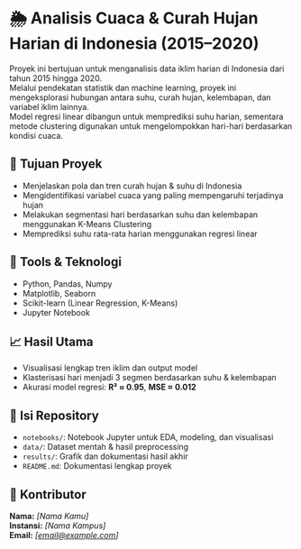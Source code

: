 # 🌦️ Analisis Cuaca & Curah Hujan Harian di Indonesia (2015–2020)

Proyek ini bertujuan untuk menganalisis data iklim harian di Indonesia dari tahun 2015 hingga 2020.  
Melalui pendekatan statistik dan machine learning, proyek ini mengeksplorasi hubungan antara suhu, curah hujan, kelembapan, dan variabel iklim lainnya.  
Model regresi linear dibangun untuk memprediksi suhu harian, sementara metode clustering digunakan untuk mengelompokkan hari-hari berdasarkan kondisi cuaca.

## 🎯 Tujuan Proyek
- Menjelaskan pola dan tren curah hujan & suhu di Indonesia
- Mengidentifikasi variabel cuaca yang paling mempengaruhi terjadinya hujan
- Melakukan segmentasi hari berdasarkan suhu dan kelembapan menggunakan K-Means Clustering
- Memprediksi suhu rata-rata harian menggunakan regresi linear

## 🧰 Tools & Teknologi
- Python, Pandas, Numpy
- Matplotlib, Seaborn
- Scikit-learn (Linear Regression, K-Means)
- Jupyter Notebook

## 📈 Hasil Utama
- Visualisasi lengkap tren iklim dan output model
- Klasterisasi hari menjadi 3 segmen berdasarkan suhu & kelembapan
- Akurasi model regresi: **R² ≈ 0.95**, **MSE ≈ 0.012**

## 📂 Isi Repository
- `notebooks/`: Notebook Jupyter untuk EDA, modeling, dan visualisasi
- `data/`: Dataset mentah & hasil preprocessing
- `results/`: Grafik dan dokumentasi hasil akhir
- `README.md`: Dokumentasi lengkap proyek

## 👤 Kontributor
**Nama:** _[Nama Kamu]_  
**Instansi:** _[Nama Kampus]_  
**Email:** _[email@example.com]_

